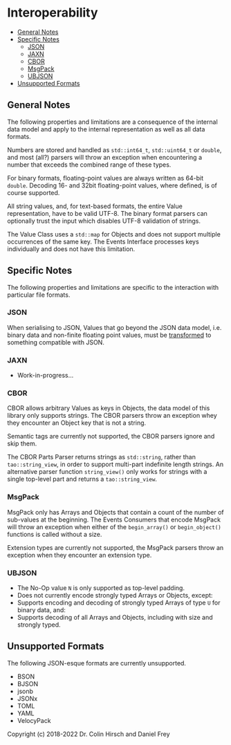 # Interoperability

* [General Notes](#general-notes)
* [Specific Notes](#specific-notes)
  * [JSON](#json)
  * [JAXN](#jaxn)
  * [CBOR](#cbor)
  * [MsgPack](#msgpack)
  * [UBJSON](#ubjson)
* [Unsupported Formats](#unsupported-formats)

## General Notes

The following properties and limitations are a consequence of the internal data model and apply to the internal representation as well as all data formats.

Numbers are stored and handled as `std::int64_t`, `std::uint64_t` or `double`, and most (all?) parsers will throw an exception when encountering a number that exceeds the combined range of these types.

For binary formats, floating-point values are always written as 64-bit `double`.
Decoding 16- and 32bit floating-point values, where defined, is of course supported.

All string values, and, for text-based formats, the entire Value representation, have to be valid UTF-8.
The binary format parsers can optionally trust the input which disables UTF-8 validation of strings.

The Value Class uses a `std::map` for Objects and does not support multiple occurrences of the same key.
The Events Interface processes keys individually and does not have this limitation.

## Specific Notes

The following properties and limitations are specific to the interaction with particular file formats.

### JSON

When serialising to JSON, Values that go beyond the JSON data model, i.e. binary data and non-finite floating point values, must be [transformed](Events-Interface.md#included-transformers) to something compatible with JSON.

### JAXN

* Work-in-progress...

### CBOR

CBOR allows arbitrary Values as keys in Objects, the data model of this library only supports strings.
The CBOR parsers throw an exception whey they encounter an Object key that is not a string.

Semantic tags are currently not supported, the CBOR parsers ignore and skip them.

The CBOR Parts Parser returns strings as `std::string`, rather than `tao::string_view`, in order to support multi-part indefinite length strings.
An alternative parser function `string_view()` only works for strings with a single top-level part and returns a `tao::string_view`.

### MsgPack

MsgPack only has Arrays and Objects that contain a count of the number of sub-values at the beginning.
The Events Consumers that encode MsgPack will throw an exception when either of the `begin_array()` or `begin_object()` functions is called without a size.

Extension types are currently not supported, the MsgPack parsers throw an exception when they encounter an extension type.

### UBJSON

* The No-Op value `N` is only supported as top-level padding.
* Does not currently encode strongly typed Arrays or Objects, except:
* Supports encoding and decoding of strongly typed Arrays of type `U` for binary data, and:
* Supports decoding of all Arrays and Objects, including with size and strongly typed.

## Unsupported Formats

The following JSON-esque formats are currently unsupported.

* BSON
* BJSON
* jsonb
* JSONx
* TOML
* YAML
* VelocyPack

Copyright (c) 2018-2022 Dr. Colin Hirsch and Daniel Frey
